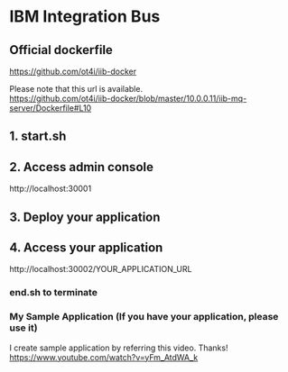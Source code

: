 # IBM Integration Bus

## Official dockerfile
https://github.com/ot4i/iib-docker


Please note that this url is available. <br>
https://github.com/ot4i/iib-docker/blob/master/10.0.0.11/iib-mq-server/Dockerfile#L10


## 1. start.sh

## 2. Access admin console
http://localhost:30001

## 3. Deploy your application

## 4. Access your application
http://localhost:30002/YOUR_APPLICATION_URL

### end.sh to terminate

### My Sample Application (If you have your application, please use it)
I create sample application by referring this video. Thanks!<br>
https://www.youtube.com/watch?v=yFm_AtdWA_k
